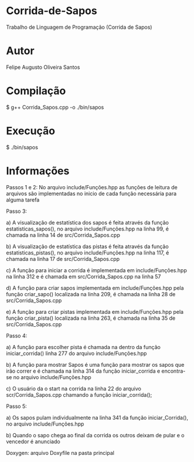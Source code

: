 # Corrida-de-Sapos
Trabalho de Linguagem de Programação (Corrida de Sapos)
# Autor
Felipe Augusto Oliveira Santos
# Compilação
$ g++ Corrida_Sapos.cpp -o ./bin/sapos
# Execução
$ ./bin/sapos
# Informações
Passos 1 e 2: No arquivo include/Funções.hpp as funções de leitura de arquivos são implementadas no inicio de cada função necessária para alguma tarefa

Passo 3:

a) A visualização de estatística dos sapos é feita através da função estatisticas_sapos(),  no arquivo include/Funções.hpp na linha 99, é chamada na linha 14 de src/Corrida_Sapos.cpp

b) A visualização de estatística das pistas é feita através da função estatisticas_pistas(),  no arquivo include/Funções.hpp na linha 117,
é chamada na linha 17 de src/Corrida_Sapos.cpp

c) A função para iniciar a corrida é implementada em include/Funções.hpp na linha 312 e é chamada em src/Corrida_Sapos.cpp na linha 57

d) A função para criar sapos implementada em include/Funções.hpp pela função criar_sapo() localizada na linha 209, é chamada na linha 28 de 
src/Corrida_Sapos.cpp 

e) A função para criar pistas implementada em include/Funções.hpp pela função criar_pista() localizada na linha 263, é chamada na linha 35 de 
src/Corrida_Sapos.cpp 

Passo 4:

a) A função para escolher pista é chamada na dentro da função iniciar_corrida() linha 277 do arquivo include/Funções.hpp

b) A função para mostrar Sapos é uma função para mostrar os sapos que irão correr e é chamada na linha 314 da função iniciar_corrida e encontra-se no arquivo include/Funções.hpp

c) O usuário da o start na corrida na linha 22 do arquivo scr/Corrida_Sapos.cpp chamando a função iniciar_corrida();

Passo 5:

a) Os sapos pulam individualmente na linha 341 da função iniciar_Corrida(), no arquivo include/Funções.hpp 

b) Quando o sapo chega ao final da corrida os outros deixam de pular e o vencedor é anunciado

Doxygen: arquivo Doxyfile na pasta principal 
